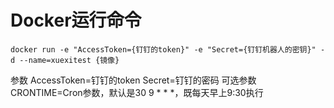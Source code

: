 # Docker运行命令
```shell
docker run -e "AccessToken={钉钉的token}" -e "Secret={钉钉机器人的密钥}" -d --name=xuexitest {镜像}
```
参数
AccessToken=钉钉的token
Secret=钉钉的密码
可选参数
CRONTIME=Cron参数，默认是30 9 * * *，既每天早上9:30执行
